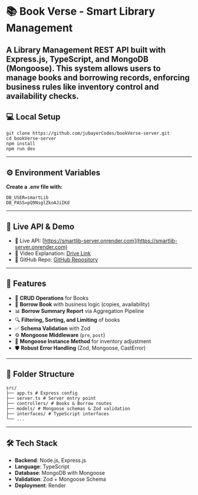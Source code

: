 # 📚 Book Verse - Smart Library Management

A Library Management REST API built with **Express.js**, **TypeScript**, and **MongoDB (Mongoose)**. This system allows users to manage books and borrowing records, enforcing business rules like inventory control and availability checks.
---

## 💻 Local Setup

    git clone https://github.com/jubayerCodes/bookVerse-server.git
    cd bookVerse-server
    npm install
    npm run dev
---

## ⚙️ Environment Variables

**Create a .env file with:**

    DB_USER=smartLib
    DB_PASS=pQ9NsglZkoAJiIKd
---

## 🔗 Live API & Demo

- 🚀 Live API: [https://smartlib-server.onrender.com](https://smartlib-server.onrender.com)
- 🎥 Video Explanation: [Drive Link](https://drive.google.com/file/d/1Jno0EdOfrrpIiS0AUjNfKFRfAIvu7sZF/view?usp=drive_link)
- 📁 GitHub Repo: [GitHub Repository](https://github.com/jubayerCodes/smartLib-server)

---

## 🚀 Features

- 📖 **CRUD Operations** for Books
- 🔄 **Borrow Book** with business logic (copies, availability)
- 📊 **Borrow Summary Report** via Aggregation Pipeline
- 🔍 **Filtering, Sorting, and Limiting** of books
- ✅ **Schema Validation** with Zod
- ⚙️ **Mongoose Middleware** (`pre`, `post`)
- 🧠 **Mongoose Instance Method** for inventory adjustment
- 🛡️ **Robust Error Handling** (Zod, Mongoose, CastError)

---

## 📁 Folder Structure

    src/
    ├── app.ts # Express config
    ├── server.ts # Server entry point
    ├── controllers/ # Books & Borrow routes
    ├── models/ # Mongoose schemas & Zod validation
    ├── interfaces/ # TypeScript interfaces
    └── ...
---

## 🛠️ Tech Stack

- **Backend**: Node.js, Express.js
- **Language**: TypeScript
- **Database**: MongoDB with Mongoose
- **Validation**: Zod + Mongoose Schema
- **Deployment**: Render